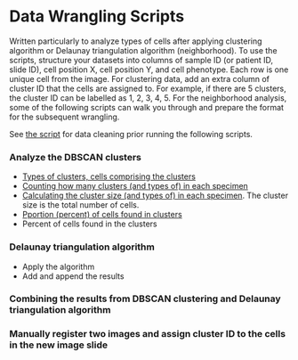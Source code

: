 # Data Wrangling Scripts

Written particularly to analyze types of cells after applying clustering algorithm or Delaunay triangulation algorithm (neighborhood). 
To use the scripts, structure your datasets into columns of sample ID (or patient ID, slide ID), cell position X, cell position Y, and cell phenotype. Each row is one unique cell from the image. For clustering data, add an extra column of cluster ID that the cells are assigned to. For example, if there are 5 clusters, the cluster ID can be labelled as 1, 2, 3, 4, 5. For the neighborhood analysis, some of the following scripts can walk you through and prepare the format for the subsequent wrangling. 


See [the script](https://github.com/HannahhoHe/Data-Wrangling-Multidimensional-Image-Data/tree/master/DataCleaning) for data cleaning prior running the following scripts.
### Analyze the DBSCAN clusters
- [Types of clusters, cells comprising the clusters](https://github.com/HannahhoHe/Data-Wrangling-Multidimensional-Image-Data/tree/master/Types%20of%20clusters)
- [Counting how many clusters (and types of) in each specimen](https://github.com/HannahhoHe/Data-Wrangling-Multidimensional-Image-Data/blob/master/Cluster%20count.ipynb)
- [Calculating the cluster size (and types of) in each specimen](https://github.com/HannahhoHe/Data-Wrangling-Multidimensional-Image-Data/blob/master/Cluster%20Size.ipynb). The cluster size is the total number of cells. 
- [Pportion (percent) of cells found in clusters](https://github.com/HannahhoHe/Data-Wrangling-Multidimensional-Image-Data/blob/master/Portion%20of%20cells%20found%20in%20the%20cluster.ipynb) 
- Percent of cells found in the clusters
  
### Delaunay triangulation algorithm
  - Apply the algorithm 
  - Add and append the results 
  
### Combining the results from DBSCAN clustering and Delaunay triangulation algorithm 
### Manually register two images and assign cluster ID to the cells in the new image slide  
